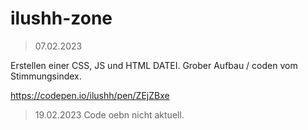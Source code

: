 # ilushh-zone
>07.02.2023

Erstellen einer CSS, JS und HTML DATEI.
Grober Aufbau / coden vom Stimmungsindex.

https://codepen.io/ilushh/pen/ZEjZBxe

>19.02.2023
Code oebn nicht aktuell. 


